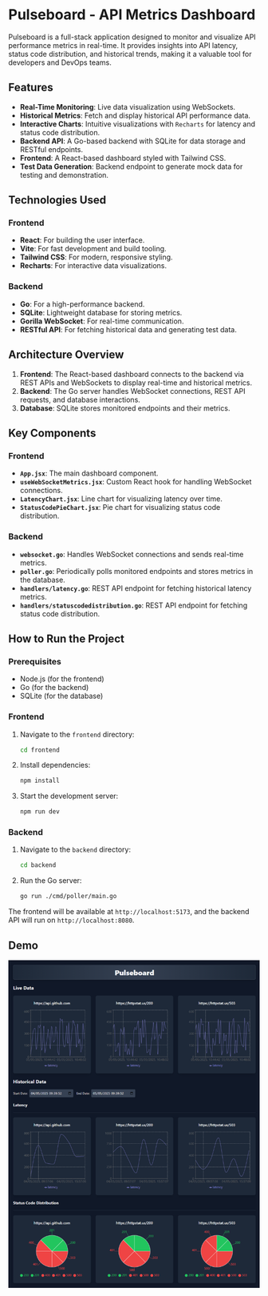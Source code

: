 # Pulseboard - API Metrics Dashboard

Pulseboard is a full-stack application designed to monitor and visualize API performance metrics in real-time. It provides insights into API latency, status code distribution, and historical trends, making it a valuable tool for developers and DevOps teams.

## Features

- **Real-Time Monitoring**: Live data visualization using WebSockets.
- **Historical Metrics**: Fetch and display historical API performance data.
- **Interactive Charts**: Intuitive visualizations with `Recharts` for latency and status code distribution.
- **Backend API**: A Go-based backend with SQLite for data storage and RESTful endpoints.
- **Frontend**: A React-based dashboard styled with Tailwind CSS.
- **Test Data Generation**: Backend endpoint to generate mock data for testing and demonstration.

## Technologies Used

### Frontend
- **React**: For building the user interface.
- **Vite**: For fast development and build tooling.
- **Tailwind CSS**: For modern, responsive styling.
- **Recharts**: For interactive data visualizations.

### Backend
- **Go**: For a high-performance backend.
- **SQLite**: Lightweight database for storing metrics.
- **Gorilla WebSocket**: For real-time communication.
- **RESTful API**: For fetching historical data and generating test data.

## Architecture Overview

1. **Frontend**: The React-based dashboard connects to the backend via REST APIs and WebSockets to display real-time and historical metrics.
2. **Backend**: The Go server handles WebSocket connections, REST API requests, and database interactions.
3. **Database**: SQLite stores monitored endpoints and their metrics.

## Key Components

### Frontend
- **`App.jsx`**: The main dashboard component.
- **`useWebSocketMetrics.jsx`**: Custom React hook for handling WebSocket connections.
- **`LatencyChart.jsx`**: Line chart for visualizing latency over time.
- **`StatusCodePieChart.jsx`**: Pie chart for visualizing status code distribution.

### Backend
- **`websocket.go`**: Handles WebSocket connections and sends real-time metrics.
- **`poller.go`**: Periodically polls monitored endpoints and stores metrics in the database.
- **`handlers/latency.go`**: REST API endpoint for fetching historical latency metrics.
- **`handlers/statuscodedistribution.go`**: REST API endpoint for fetching status code distribution.

## How to Run the Project

### Prerequisites
- Node.js (for the frontend)
- Go (for the backend)
- SQLite (for the database)

### Frontend
1. Navigate to the `frontend` directory:
   ```bash
   cd frontend
   ```
2. Install dependencies:
   ```bash
   npm install
   ```
3. Start the development server:
   ```bash
   npm run dev
   ```

### Backend
1. Navigate to the `backend` directory:
   ```bash
   cd backend
   ```
2. Run the Go server:
   ```bash
   go run ./cmd/poller/main.go
   ```

The frontend will be available at `http://localhost:5173`, and the backend API will run on `http://localhost:8080`.

## Demo
![Screenshot](Pulseboard.png)


